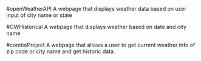 #openWeatherAPI 
A webpage that displays weather data based on user input of city name or state

#OWHistorical
A webpage that displays weather based on date and city name

#comboProject
A webpage that allows a user to get current weather info of zip code or city name and get historic data.